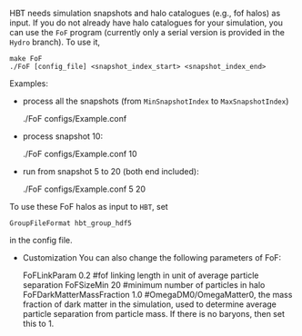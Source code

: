 HBT needs simulation snapshots and halo catalogues (e.g., fof halos) as input. If you do not already have halo catalogues for your simulation, you can use the `FoF` program (currently only a serial version is provided in the `Hydro` branch). To use it,

    make FoF
    ./FoF [config_file] <snapshot_index_start> <snapshot_index_end>

Examples:
- process all the snapshots (from `MinSnapshotIndex` to `MaxSnapshotIndex`)

    ./FoF configs/Example.conf

- process snapshot 10:

    ./FoF configs/Example.conf 10

- run from snapshot 5 to 20 (both end included):

    ./FoF configs/Example.conf 5 20


To use these FoF halos as input to `HBT`, set

    GroupFileFormat hbt_group_hdf5

in the config file.

* Customization
You can also change the following parameters of FoF:

    FoFLinkParam 0.2  #fof linking length in unit of average particle separation
    FoFSizeMin 20  #minimum number of particles in halo
    FoFDarkMatterMassFraction 1.0 #OmegaDM0/OmegaMatter0, the mass fraction of dark matter in the simulation, used to determine average particle separation from particle mass. If there is no baryons, then set this to 1.